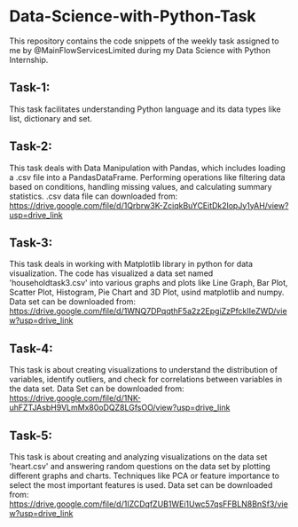 # Data-Science-with-Python-Task
This repository contains the code snippets of the weekly task assigned to me by @MainFlowServicesLimited during my Data Science with Python Internship.
## Task-1:
This task facilitates understanding Python language and its data types like list, dictionary and set.
## Task-2:
This task deals with Data Manipulation with Pandas, which includes loading a .csv file into a PandasDataFrame. Performing operations like filtering data based on conditions, handling missing values, and calculating summary statistics. 
.csv data file can downloaded from: https://drive.google.com/file/d/1Qrbrw3K-ZciqkBuYCEitDk2lopJy1yAH/view?usp=drive_link
## Task-3:
This task deals in working with Matplotlib library in python for data visualization. The code has visualized a data set named 'householdtask3.csv' into various graphs and plots like Line Graph, Bar Plot, Scatter Plot, Histogram, Pie Chart and 3D Plot, usind matplotlib and numpy.
Data set can be downloaded from: https://drive.google.com/file/d/1WNQ7DPqqthF5a2z2EpgiZzPfckIIeZWD/view?usp=drive_link
## Task-4:
This task is about creating visualizations to understand the distribution of variables, identify outliers, and check for correlations between variables in the data set.
Data Set can be downloaded from: https://drive.google.com/file/d/1NK-uhFZTJAsbH9VLmMx80oDQZ8LGfsOO/view?usp=drive_link
## Task-5:
This task is about creating and analyzing visualizations on the data set 'heart.csv' and answering random questions on the data set by plotting different graphs and charts.
Techniques like PCA or feature importance to select the most important features is used.
Data set can be downloaded from: https://drive.google.com/file/d/1IZCDqfZUB1WEi1Uwc57qsFFBLN8BnSf3/view?usp=drive_link
